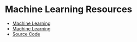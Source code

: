 
# Machine Learning Resources

* [Machine Learning](https://github.com/ujjwalkarn/Machine-Learning-Tutorials)
* [Machine Learning](https://github.com/ujjwalkarn)
* [Source Code](https://github.com/hunkim/DeepLearningZeroToAll)
